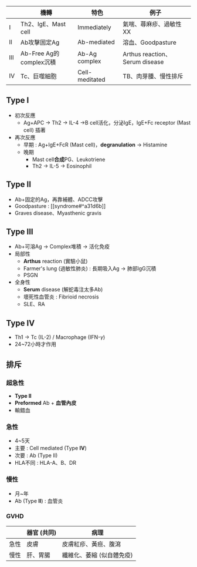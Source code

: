 |          | 機轉                    | 特色           | 例子                           |
|----------|-------------------------|----------------|--------------------------------|
|  I   | Th2、IgE、Mast cell     | Immediately    | 氣喘、蕁麻疹、過敏性XX         |
|  II  | Ab攻擊固定Ag            | Ab-mediated    | 溶血、Goodpasture              |
| III | Ab-Free Ag的complex沉積 | Ab-Ag complex  | Arthus reaction、Serum disease |
|  IV  | Tc、巨噬細胞            | Cell-meditated | TB、肉芽腫、慢性排斥           |
## Type I
- 初次反應
	- Ag+APC -> Th2 -> IL-4 ->B cell活化，分泌IgE，IgE+Fc receptor (Mast cell) 插著
- 再次反應
	- 早期 : Ag+IgE+FcR (Mast cell)，**degranulation** -> Histamine
	- 晚期
		- Mast cell**合成**PG、Leukotriene
		- Th2 -> IL-5 -> Eosinophil
## Type II
- Ab+固定的Ag，再靠補體、ADCC攻擊
- Goodpasture : [[syndrome#^a31d6b]]
- Graves disease、Myasthenic gravis
## Type III
- Ab+可溶Ag -> Complex堆積 -> 活化免疫
- 局部性
	- **Arthus** reaction (實驗小鼠)
	- Farmer's lung (過敏性肺炎) : 長期吸入Ag -> 肺部IgG沉積
	- PSGN
- 全身性
	- **Serum** disease (解蛇毒注太多Ab)
	- 壞死性血管炎 : Fibrioid necrosis
	- SLE、RA
## Type IV
- Th1 -> Tc (IL-2) / Macrophage (IFN-$\gamma$)
- 24~72小時才作用
## 排斥
### 超急性
- **Type II**
- **Preformed** Ab + **血管內皮**
- 輸錯血
### 急性
- 4~5天
- 主要 : Cell mediated (Type **IV**)
- 次要 : Ab (Type II)
- HLA不同 : HLA-A、B、DR
### 慢性
- 月~年
- Ab (Type **II**) : 血管炎
### GVHD
|      | 器官 (共同) | 病理                      |
|------|-------------|---------------------------|
| 急性 | 皮膚        | 皮膚紅疹、黃疸、腹瀉      |
| 慢性 | 肝、胃腸    | 纖維化、萎縮 (似自體免疫) |